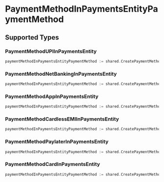 # PaymentMethodInPaymentsEntityPaymentMethod


## Supported Types

### PaymentMethodUPIInPaymentsEntity

```go
paymentMethodInPaymentsEntityPaymentMethod := shared.CreatePaymentMethodInPaymentsEntityPaymentMethodPaymentMethodUPIInPaymentsEntity(shared.PaymentMethodUPIInPaymentsEntity{/* values here */})
```

### PaymentMethodNetBankingInPaymentsEntity

```go
paymentMethodInPaymentsEntityPaymentMethod := shared.CreatePaymentMethodInPaymentsEntityPaymentMethodPaymentMethodNetBankingInPaymentsEntity(shared.PaymentMethodNetBankingInPaymentsEntity{/* values here */})
```

### PaymentMethodAppInPaymentsEntity

```go
paymentMethodInPaymentsEntityPaymentMethod := shared.CreatePaymentMethodInPaymentsEntityPaymentMethodPaymentMethodAppInPaymentsEntity(shared.PaymentMethodAppInPaymentsEntity{/* values here */})
```

### PaymentMethodCardlessEMIInPaymentsEntity

```go
paymentMethodInPaymentsEntityPaymentMethod := shared.CreatePaymentMethodInPaymentsEntityPaymentMethodPaymentMethodCardlessEMIInPaymentsEntity(shared.PaymentMethodCardlessEMIInPaymentsEntity{/* values here */})
```

### PaymentMethodPaylaterInPaymentsEntity

```go
paymentMethodInPaymentsEntityPaymentMethod := shared.CreatePaymentMethodInPaymentsEntityPaymentMethodPaymentMethodPaylaterInPaymentsEntity(shared.PaymentMethodPaylaterInPaymentsEntity{/* values here */})
```

### PaymentMethodCardInPaymentsEntity

```go
paymentMethodInPaymentsEntityPaymentMethod := shared.CreatePaymentMethodInPaymentsEntityPaymentMethodPaymentMethodCardInPaymentsEntity(shared.PaymentMethodCardInPaymentsEntity{/* values here */})
```

